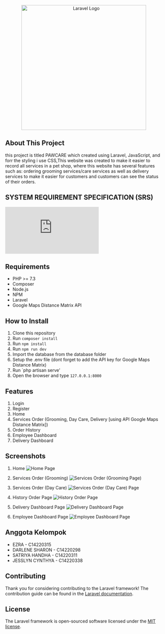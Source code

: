 <p align="center"><a href="https://laravel.com" target="_blank"><img src="https://raw.githubusercontent.com/laravel/art/master/logo-lockup/5%20SVG/2%20CMYK/1%20Full%20Color/laravel-logolockup-cmyk-red.svg" width="400" alt="Laravel Logo"></a></p>


## About This Project

this project is titled PAWCARE which created using Laravel, JavaScript, and forr the styling i use CSS,This website was created to make it easier to record all services in a pet shop, where this website has several features such as:
ordering grooming services/care services as well as delivery services to make it easier for customers and customers can see the status of their orders.


## SYSTEM REQUIREMENT SPECIFICATION (SRS)
![SRS Pawcare](https://github.com/ezrabrilliant/pawcare-laravel/blob/main/__assets__/SRS_ADSI_PawCare.pdf)


## Requirements

- PHP >= 7.3
- Composer
- Node.js
- NPM
- Laravel
- Google Maps Distance Matrix API


## How to Install

1. Clone this repository
2. Run `composer install`
3. Run `npm install`
4. Run `npm run dev`
5. Import the database from the database folder
6. Setup the .env file (dont forget to add the API key for Google Maps Distance Matrix)
6. Run `php artisan serve'
7. Open the browser and type `127.0.0.1:8000`


## Features

1. Login
2. Register
3. Home
4. Services Order (Grooming, Day Care, Delivery [using API Google Maps Distance Matrix])
5. Order History
6. Employee Dashboard
7. Delivery Dashboard


## Screenshots

1. Home
![Home Page](https://raw.githubusercontent.com/ezrabrilliant/pawcare-laravel/main/__assets__/HomePage.png)

2. Services Order (Grooming)
![Services Order (Grooming Page)](https://raw.githubusercontent.com/ezrabrilliant/pawcare-laravel/main/__assets__/GroomingPage.png)

3. Services Order (Day Care)
![Services Order (Day Care) Page](https://raw.githubusercontent.com/ezrabrilliant/pawcare-laravel/main/__assets__/PenitipanPage.png)

4. History Order Page
![History Order Page](https://raw.githubusercontent.com/ezrabrilliant/pawcare-laravel/main/__assets__/HistoryOrderPage.png)

5. Delivery Dashboard Page
![Delivery Dashboard Page](https://github.com/ezrabrilliant/pawcare-laravel/blob/main/__assets__/test-driver-dashboard-crop.gif?raw=true)

6. Employee Dashboard Page
![Employee Dashboard Page](https://raw.githubusercontent.com/ezrabrilliant/pawcare-laravel/main/__assets__/test-cage.gif)


## Anggota Kelompok

- EZRA - C14220315
- DARLENE SHARON - C14220298
- SATRIYA HANDHA - C14220311
- JESSLYN CYNTHYA - C14220338


## Contributing

Thank you for considering contributing to the Laravel framework! The contribution guide can be found in the [Laravel documentation](https://laravel.com/docs/contributions).


## License

The Laravel framework is open-sourced software licensed under the [MIT license](https://opensource.org/licenses/MIT).

